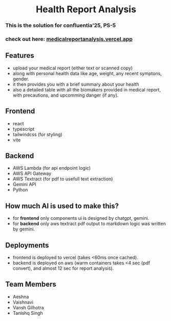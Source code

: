<h1 align="center">Health Report Analysis</h1>

### This is the solution for confluentia'25, PS-5
### check out here: [medicalreportanalysis.vercel.app](https://medicalreportanalysis.vercel.app)

## Features
- upload your medical report (either text or scanned copy)
- along with personal health data like age, weight, any recent symptons, gender.
- it then provides you with a brief summary about your health
- also a detailed table with all the biomakers provided in medical report, with precautions, and upcomming danger (if any).

## Frontend
- react
- typescript
- tailwindcss (for styling)
- vite

## Backend
- AWS Lambda (for api endpoint logic)
- AWS API Gateway
- AWS Textract (for pdf to usefull text extraction)
- Gemini API
- Python

## How much AI is used to make this?
- for **frontend** only components ui is designed by chatgpt, gemini.
- for **backend** only aws textract pdf output to markdown logic was written by gemini.

## Deployments
- frontend is deployed to vercel (takes <60ms once cached).
- backend is deployed on aws (warm containers takes <4 sec (pdf convert), and almost 12 sec for report analysis).

## Team Members
- Aeshna
- Vaishnavi
- Vansh Gilhotra
- Tanishq Singh
